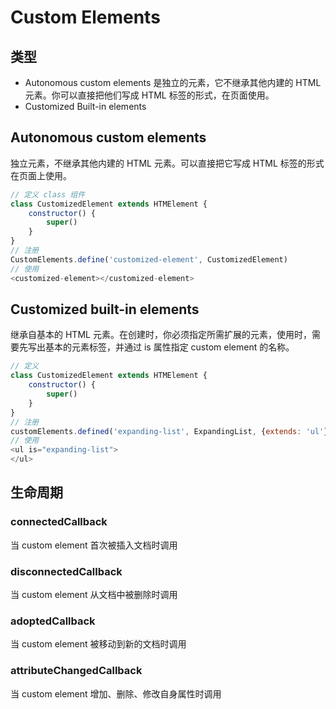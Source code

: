# Custom Elements
## 类型
- Autonomous custom elements 是独立的元素，它不继承其他内建的 HTML 元素。你可以直接把他们写成 HTML 标签的形式，在页面使用。
- Customized Built-in elements
## Autonomous custom elements 
独立元素，不继承其他内建的 HTML 元素。可以直接把它写成 HTML 标签的形式在页面上使用。
~~~JavaScript
// 定义 class 组件
class CustomizedElement extends HTMElement {
    constructor() {
        super()
    }
}
// 注册
CustomElements.define('customized-element', CustomizedElement)
// 使用
<customized-element></customized-element>
~~~
## Customized built-in elements 
继承自基本的 HTML 元素。在创建时，你必须指定所需扩展的元素，使用时，需要先写出基本的元素标签，并通过 is 属性指定 custom element 的名称。
~~~JavaScript
// 定义
class CustomizedElement extends HTMElement {
    constructor() {
        super()
    }
}
// 注册
customElements.defined('expanding-list', ExpandingList, {extends: 'ul'})
// 使用
<ul is="expanding-list">
</ul>
~~~
## 生命周期
### connectedCallback
当 custom element 首次被插入文档时调用
### disconnectedCallback
当 custom element 从文档中被删除时调用
### adoptedCallback
当 custom element 被移动到新的文档时调用
### attributeChangedCallback 
当 custom element 增加、删除、修改自身属性时调用